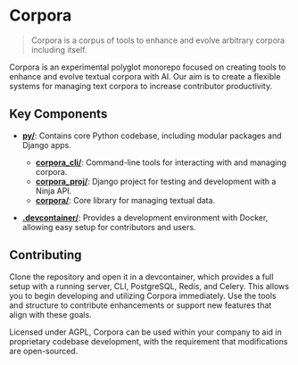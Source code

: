 # Corpora

> Corpora is a corpus of tools to enhance and evolve arbitrary corpora including itself.

Corpora is an experimental polyglot monorepo focused on creating tools to enhance and evolve textual corpora with AI. Our aim is to create a flexible systems for managing text corpora to increase contributor productivity.

## Key Components

- [**py/**](py/README.md): Contains core Python codebase, including modular packages and Django apps.
  - [**corpora_cli/**](py/packages/corpora_cli/README.md): Command-line tools for interacting with and managing corpora.
  - [**corpora_proj/**](py/packages/corpora_proj/README.md): Django project for testing and development with a Ninja API.
  - [**corpora/**](py/packages/corpora/README.md): Core library for managing textual data.

- [**.devcontainer/**](.devcontainer/README.md): Provides a development environment with Docker, allowing easy setup for contributors and users.

## Contributing

Clone the repository and open it in a devcontainer, which provides a full setup with a running server, CLI, PostgreSQL, Redis, and Celery. This allows you to begin developing and utilizing Corpora immediately. Use the tools and structure to contribute enhancements or support new features that align with these goals.

Licensed under AGPL, Corpora can be used within your company to aid in proprietary codebase development, with the requirement that modifications are open-sourced.